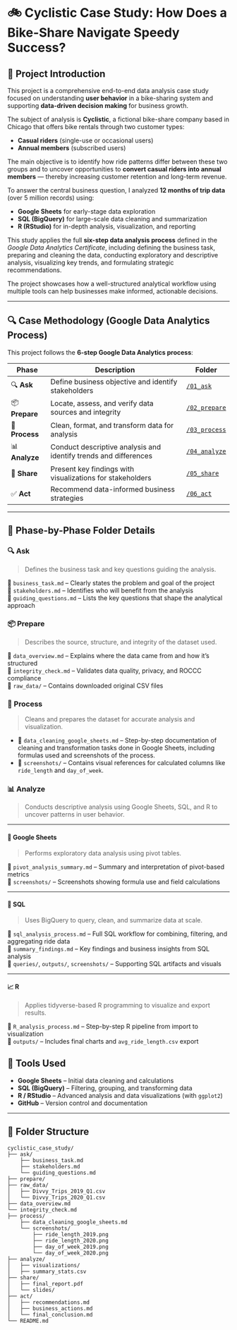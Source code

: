# 🚲 **Cyclistic Case Study: How Does a Bike-Share Navigate Speedy Success?**

## 📌 **Project Introduction**

This project is a comprehensive end-to-end data analysis case study focused on understanding **user behavior** in a bike-sharing system and supporting **data-driven decision making** for business growth.

The subject of analysis is **Cyclistic**, a fictional bike-share company based in Chicago that offers bike rentals through two customer types:  
- **Casual riders** (single-use or occasional users)  
- **Annual members** (subscribed users)

The main objective is to identify how ride patterns differ between these two groups and to uncover opportunities to **convert casual riders into annual members** — thereby increasing customer retention and long-term revenue.

To answer the central business question, I analyzed **12 months of trip data** (over 5 million records) using:
- **Google Sheets** for early-stage data exploration
- **SQL (BigQuery)** for large-scale data cleaning and summarization
- **R (RStudio)** for in-depth analysis, visualization, and reporting

This study applies the full **six-step data analysis process** defined in the *Google Data Analytics Certificate*, including defining the business task, preparing and cleaning the data, conducting exploratory and descriptive analysis, visualizing key trends, and formulating strategic recommendations.

The project showcases how a well-structured analytical workflow using multiple tools can help businesses make informed, actionable decisions.


---

## 🔍 **Case Methodology (Google Data Analytics Process)**

This project follows the **6-step Google Data Analytics process**:

| Phase           | Description                                                        | Folder                        |
| --------------- | -------------------------------------------------------------------|-------------------------------|
| 🔍 **Ask**       | Define business objective and identify stakeholders              | [`/01_ask`](./01_ask)         |
| 📦 **Prepare**   | Locate, assess, and verify data sources and integrity            | [`/02_prepare`](./02_prepare) |
| 🧹 **Process**   | Clean, format, and transform data for analysis                   | [`/03_process`](./03_process) |
| 📊 **Analyze**   | Conduct descriptive analysis and identify trends and differences | [`/04_analyze`](./04_analyze) |
| 🔣 **Share**     | Present key findings with visualizations for stakeholders        | [`/05_share`](./05_share)     |
| ✅ **Act**       | Recommend data-informed business strategies                      | [`/06_act`](./06_act)         |

---
## 📁 Phase-by-Phase Folder Details

### 🔍 Ask
> Defines the business task and key questions guiding the analysis.

📄 `business_task.md` – Clearly states the problem and goal of the project  
📄 `stakeholders.md` – Identifies who will benefit from the analysis  
📄 `guiding_questions.md` – Lists the key questions that shape the analytical approach

### 📦 Prepare
> Describes the source, structure, and integrity of the dataset used.

📄 `data_overview.md` – Explains where the data came from and how it’s structured  
📄 `integrity_check.md` – Validates data quality, privacy, and ROCCC compliance  
📁 `raw_data/` – Contains downloaded original CSV files

### 🧹 Process
> Cleans and prepares the dataset for accurate analysis and visualization.

- 📄 `data_cleaning_google_sheets.md` – Step-by-step documentation of cleaning and transformation tasks done in Google Sheets, including formulas used and screenshots of the process.  
- 📁 `screenshots/` – Contains visual references for calculated columns like `ride_length` and `day_of_week`.

### 📊 Analyze  
> Conducts descriptive analysis using Google Sheets, SQL, and R to uncover patterns in user behavior.

---

#### 📘 Google Sheets  
> Performs exploratory data analysis using pivot tables.

📄 `pivot_analysis_summary.md` – Summary and interpretation of pivot-based metrics  
📁 `screenshots/` – Screenshots showing formula use and field calculations  

---

#### 💾 SQL  
> Uses BigQuery to query, clean, and summarize data at scale.

📄 `sql_analysis_process.md` – Full SQL workflow for combining, filtering, and aggregating ride data  
📄 `summary_findings.md` – Key findings and business insights from SQL analysis  
📁 `queries/`, `outputs/`, `screenshots/` – Supporting SQL artifacts and visuals  

---

#### 📈 R  
> Applies tidyverse-based R programming to visualize and export results.

📄 `R_analysis_process.md` – Step-by-step R pipeline from import to visualization  
📁 `outputs/` – Includes final charts and `avg_ride_length.csv` export



## 🧰 **Tools Used**

- **Google Sheets** – Initial data cleaning and calculations  
- **SQL (BigQuery)** – Filtering, grouping, and transforming data  
- **R / RStudio** – Advanced analysis and data visualizations (with `ggplot2`)  
- **GitHub** – Version control and documentation  

---

## 📁 **Folder Structure**

```plaintext
cyclistic_case_study/
├── ask/
    ├── business_task.md
    ├── stakeholders.md
    └── guiding_questions.md
├── prepare/
├── raw_data/
│   ├── Divvy_Trips_2019_Q1.csv
│   └── Divvy_Trips_2020_Q1.csv
├── data_overview.md
└── integrity_check.md
├── process/
    ├── data_cleaning_google_sheets.md
    └── screenshots/
        ├── ride_length_2019.png
        ├── ride_length_2020.png
        ├── day_of_week_2019.png
        └── day_of_week_2020.png
├── analyze/
│   ├── visualizations/
│   ├── summary_stats.csv
├── share/
│   ├── final_report.pdf
│   └── slides/
├── act/
│   ├── recommendations.md
│   ├── business_actions.md
│   └── final_conclusion.md
└── README.md
